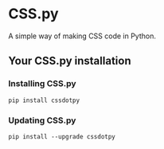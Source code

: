 # CSS.py

A simple way of making CSS code in Python.

## Your CSS.py installation

### Installing CSS.py

```
pip install cssdotpy
```
### Updating CSS.py

```
pip install --upgrade cssdotpy
```


